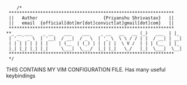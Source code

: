 		/*
	 ***************************************************************
	 ||   Author                         {Priyanshu Shrivastav}	  || 
	 ||   email  {official[dot]mr[dot]convict[at]gmail[dot]com}   || 
	 ***************************************************************
	**_ __ ___    _ __    ___    ___    _ __   __   __ (_)   ___  | |_ 
	 | '_ ` _ \  | '__|  / __|  / _ \  | '_ \  \ \ / / | |  / __| | __|
	 | | | | | | | |    | (__  | (_) | | | | |  \ V /  | | | (__  | |_ 
	 |_| |_| |_| |_|     \___|  \___/  |_| |_|   \_/   |_|  \___|  \__|
	 ***************************************************************
	 */
THIS CONTAINS MY VIM CONFIGURATION FILE.
Has many useful keybindings

